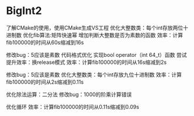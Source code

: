 # BigInt2

了解CMake的使用，使用CMake生成VS工程
优化大整数类：每个int存放两位十进制数
优化fib算法:矩阵快速幂
增加判断大整数是否为素数的函数
效率：计算fib100000的时间从60s缩减到16s

修改bug：5应该是素数
代码格式优化
实现bool operator（int 64_t）函数
尝试提升效率：换release模式
效率：计算fib100000的时间从16s缩减到2s

修改bug：5应该是素数
优化大整数类：每个int存放九位十进制数
效率：计算fib100000的时间从2s缩减到0.11s

优化除法运算：二分法
修改bug：1000的阶乘计算错误

优化循环
效率：计算fib100000的时间从0.11s缩减到0.09s
